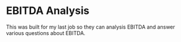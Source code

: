 # EBITDA Analysis
This was built for my last job so they can analysis EBITDA and answer various questions about EBITDA.
